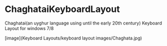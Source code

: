 ChaghataiKeyboardLayout
=======================

Chaghatai(an uyghur language using  until the early 20th century) Keyboard Layout for windows 7/8


[image](Keyboard Layouts/keyboard layout images/Chaghata.jpg)


